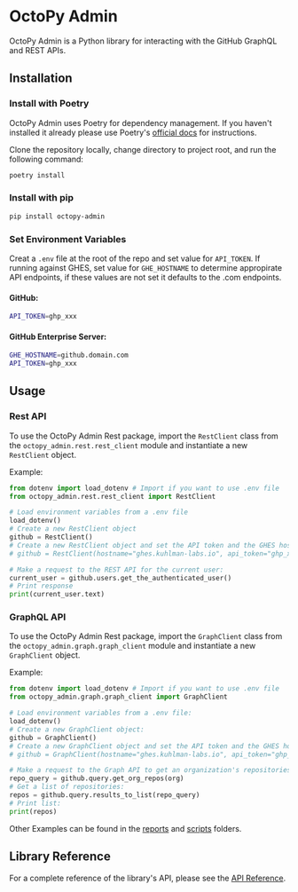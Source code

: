 # OctoPy Admin

OctoPy Admin is a Python library for interacting with the GitHub GraphQL
and REST APIs.

## Installation

### Install with Poetry

OctoPy Admin uses Poetry for dependency management. If you haven't installed
it already please use Poetry's [official docs](https://python-poetry.org/docs/#installation)
for instructions.

Clone the repository locally, change directory to
project root, and run the following command:

```bash
poetry install
```

### Install with pip

```bash
pip install octopy-admin
```

### Set Environment Variables

Creat a `.env` file at the root of the repo and set value for `API_TOKEN`.
If running against GHES, set value for `GHE_HOSTNAME` to determine appropirate
API endpoints, if these values are not set it defaults to the .com endpoints.

#### GitHub:

```bash
API_TOKEN=ghp_xxx
```

#### GitHub Enterprise Server:

```bash
GHE_HOSTNAME=github.domain.com
API_TOKEN=ghp_xxx
```

## Usage

### Rest API

To use the OctoPy Admin Rest package, import the `RestClient` class from the
`octopy_admin.rest.rest_client` module and instantiate a new `RestClient` object.

Example:

```python
from dotenv import load_dotenv # Import if you want to use .env file
from octopy_admin.rest.rest_client import RestClient

# Load environment variables from a .env file
load_dotenv()
# Create a new RestClient object
github = RestClient()
# Create a new RestClient object and set the API token and the GHES hostname
# github = RestClient(hostname="ghes.kuhlman-labs.io", api_token="ghp_xxxxx")

# Make a request to the REST API for the current user:
current_user = github.users.get_the_authenticated_user()
# Print response
print(current_user.text)
```

### GraphQL API

To use the OctoPy Admin Rest package, import the `GraphClient` class from the
`octopy_admin.graph.graph_client` module and instantiate a new `GraphClient` object.

Example:

```python
from dotenv import load_dotenv # Import if you want to use .env file
from octopy_admin.graph.graph_client import GraphClient

# Load environment variables from a .env file:
load_dotenv() 
# Create a new GraphClient object:
github = GraphClient()
# Create a new GraphClient object and set the API token and the GHES hostname:
# github = GraphClient(hostname="ghes.kuhlman-labs.io", api_token="ghp_xxxxx")

# Make a request to the Graph API to get an organization's repositories:
repo_query = github.query.get_org_repos(org)
# Get a list of repositories:
repos = github.query.results_to_list(repo_query)
# Print list:
print(repos)
```

Other Examples can be found in the [reports](/reports/) and
[scripts](/scripts/) folders.

## Library Reference

For a complete reference of the library's API, please see the
[API Reference](https://kuhlman-labs.github.io/octopy-admin/reference/).

